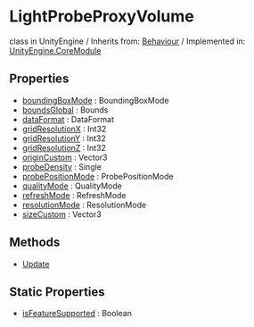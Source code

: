 # LightProbeProxyVolume
class in UnityEngine
 / Inherits from: <a href="https://docs.unity3d.com/6000.1/Documentation/ScriptReference/Behaviour.html">Behaviour</a> / Implemented in: <a href="https://docs.unity3d.com/6000.1/Documentation/ScriptReference/UnityEngine.CoreModule.html">UnityEngine.CoreModule</a>

## Properties
- <a href="https://docs.unity3d.com/6000.1/Documentation/ScriptReference/LightProbeProxyVolume-boundingBoxMode.html">boundingBoxMode</a> : BoundingBoxMode
- <a href="https://docs.unity3d.com/6000.1/Documentation/ScriptReference/LightProbeProxyVolume-boundsGlobal.html">boundsGlobal</a> : Bounds
- <a href="https://docs.unity3d.com/6000.1/Documentation/ScriptReference/LightProbeProxyVolume-dataFormat.html">dataFormat</a> : DataFormat
- <a href="https://docs.unity3d.com/6000.1/Documentation/ScriptReference/LightProbeProxyVolume-gridResolutionX.html">gridResolutionX</a> : Int32
- <a href="https://docs.unity3d.com/6000.1/Documentation/ScriptReference/LightProbeProxyVolume-gridResolutionY.html">gridResolutionY</a> : Int32
- <a href="https://docs.unity3d.com/6000.1/Documentation/ScriptReference/LightProbeProxyVolume-gridResolutionZ.html">gridResolutionZ</a> : Int32
- <a href="https://docs.unity3d.com/6000.1/Documentation/ScriptReference/LightProbeProxyVolume-originCustom.html">originCustom</a> : Vector3
- <a href="https://docs.unity3d.com/6000.1/Documentation/ScriptReference/LightProbeProxyVolume-probeDensity.html">probeDensity</a> : Single
- <a href="https://docs.unity3d.com/6000.1/Documentation/ScriptReference/LightProbeProxyVolume-probePositionMode.html">probePositionMode</a> : ProbePositionMode
- <a href="https://docs.unity3d.com/6000.1/Documentation/ScriptReference/LightProbeProxyVolume-qualityMode.html">qualityMode</a> : QualityMode
- <a href="https://docs.unity3d.com/6000.1/Documentation/ScriptReference/LightProbeProxyVolume-refreshMode.html">refreshMode</a> : RefreshMode
- <a href="https://docs.unity3d.com/6000.1/Documentation/ScriptReference/LightProbeProxyVolume-resolutionMode.html">resolutionMode</a> : ResolutionMode
- <a href="https://docs.unity3d.com/6000.1/Documentation/ScriptReference/LightProbeProxyVolume-sizeCustom.html">sizeCustom</a> : Vector3

## Methods
- <a href="https://docs.unity3d.com/6000.1/Documentation/ScriptReference/LightProbeProxyVolume.Update.html">Update</a>

## Static Properties
- <a href="https://docs.unity3d.com/6000.1/Documentation/ScriptReference/LightProbeProxyVolume-isFeatureSupported.html">isFeatureSupported</a> : Boolean
